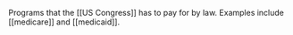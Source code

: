 Programs that the [[US Congress]] has to pay for by law. 
Examples include [[medicare]] and [[medicaid]].
